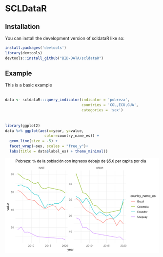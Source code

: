 
# SCLDataR


## Installation

You can install the development version of scldataR like so:

``` r
install.packages('devtools')
library(devtools)
devtools::install_github("BID-DATA/scldataR") 
```

## Example

This is a basic example

``` r

data <- scldataR:::query_indicator(indicator = 'pobreza',
                                   countries = 'COL,ECU,GUA',
                                   categories = 'sex')


library(ggplot2)
data %>% ggplot(aes(x=year, y=value,
                  color=country_name_es)) +  
  geom_line(size = .5) + 
  facet_wrap(~sex, scales = "free_y")+
  labs(title = data$label_es) + theme_minimal()
```

![e_g](inst/img/plot_eg.png)

